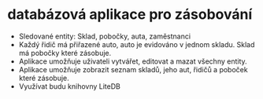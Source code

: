 # databázová aplikace pro zásobování
-	Sledované entity: Sklad, pobočky, auta, zaměstnanci
-	Každý řidič má přiřazené auto, auto je evidováno v jednom skladu. Sklad má pobočky které zásobuje.
-	Aplikace umožňuje uživateli vytvářet, editovat a mazat všechny entity.
-	Aplikace umožňuje zobrazit seznam skladů, jeho aut, řidičů a poboček které zásobuje.
-	Využívat budu knihovny LiteDB 
